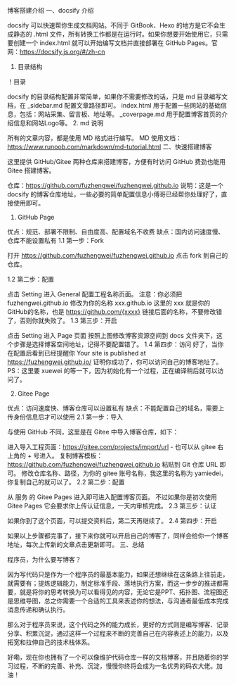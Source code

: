 博客搭建介绍
一、docsify 介绍

docsify 可以快速帮你生成文档网站。不同于 GitBook、Hexo 的地方是它不会生成静态的 .html 文件，所有转换工作都是在运行时。如果你想要开始使用它，只需要创建一个 index.html 就可以开始编写文档并直接部署在 GitHub Pages。官网：https://docsify.js.org/#/zh-cn

1. 目录结构

！目录

docsify 的目录结构配置非常简单，如果你不需要修改的话，只是 md 目录编写文档，在 _sidebar.md 配置文章路径即可。
index.html 用于配置一些网站的基础信息，包括：网站采集、留言板、地址等。
_coverpage.md 用于配置博客首页的介绍信息和网站Logo等。
2. md 说明

所有的文章内容，都是使用 MD 格式进行编写。
MD 使用文档：https://www.runoob.com/markdown/md-tutorial.html
二、快速搭建博客

这里提供 GitHub/Gitee 两种仓库来搭建博客，方便有时访问 GitHub 费劲也能用 Gitee 搭建博客。

仓库：https://github.com/fuzhengwei/fuzhengwei.github.io
说明：这是一个 docsify 的博客仓库地址，一些必要的简单配置信息小傅哥已经帮你处理好了，直接使用即可。
1. GitHub Page

优点：规范、部署不限制、自由度高、配置域名不收费
缺点：国内访问速度慢、仓库不能设置私有
1.1 第一步：Fork

打开 https://github.com/fuzhengwei/fuzhengwei.github.io 点击 fork 到自己的仓库。

1.2 第二步：配置

点击 Setting 进入 General 配置工程名称页面。
注意：你必须把 fuzhengwei.github.io 修改为你的名称 xxx.github.io 这里的 xxx 就是你的GitHub的名称，也是 https://github.com/{xxxx} 链接后面的名称，不要修改错了，否则你就失败了。
1.3 第三步：开启

点击 Setting 进入 Page 页面
按照上图修改博客资源空间到 docs 文件夹下，这个步骤是选择博客空间地址，记得不要配置错了。
1.4 第四步：访问 好了，当你在配置后看到已经提醒你 Your site is published at https://fuzhengwei.github.io/ 证明你成功了，你可以访问自己的博客地址了。PS：这里要 xuewei 的等一下，因为初始化有一个过程，正在编译稍后就可以访问了。

2. Gitee Page

优点：访问速度快、博客仓库可以设置私有
缺点：不能配置自己的域名，需要上传身份信息后才可以使用
2.1 第一步：导入

与使用 GitHub 不同，这里是在 Gitee 中导入博客仓库，如下：

进入导入工程页面：https://gitee.com/projects/import/url - 也可以从 gitee 右上角的 + 号进入。
复制博客模板：https://github.com/fuzhengwei/fuzhengwei.github.io 粘贴到 Git 仓库 URL 即可。
修改仓库名称、路径，为你的 gitee 账号名称，我这里的名称为 yamiedei，你复制自己的就可以了。
2.2 第二步：配置

从 服务 的 Gitee Pages 进入即可进入配置博客页面。
不过如果你是初次使用 Gitee Pages 它会要求你上传认证信息，一天内审核完成。
2.3 第三步：认证

如果你到了这个页面，可以提交资料后，第二天再继续了。
2.4 第四步：开启

如果以上步骤都完事了，接下来你就可以开启自己的博客了，同样会给你一个博客地址，每次上传新的文章点击更新即可。
三、总结

程序员，为什么要写博客？

因为写代码只是作为一个程序员的最基本能力，如果还想继续在这条路上往前走，就需要有；提炼逻辑能力，制定标准手段、落地执行方案，而这一步步的推进都需要，就是将你的思考转换为可以看得见的内容，无论它是PPT、拓扑图、流程图还是思维导图，总之你需要一个合适的工具来表述你的想法，与沟通者最低成本完成消息传递和确认执行。

那么对于程序员来说，这个代码之外的能力成长，更好的方式则是编写博客、记录分享、积累沉淀，通过这样一个过程来不断的完善自己在内容表述上的能力，以及拓宽和拉伸自己的技术栈体系。

好嘞，现在你也拥有了一个可以像维护代码仓库一样的文档博客，并且随着你的学习过程，不断的完善、补充、沉淀，慢慢你终将会成为一名优秀的码农大佬。加油！
